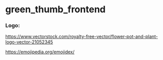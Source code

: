 # green_thumb_frontend

### Logo:
https://www.vectorstock.com/royalty-free-vector/flower-pot-and-plant-logo-vector-21052345

https://emojipedia.org/emojidex/